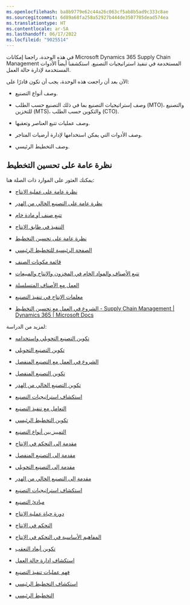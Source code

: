 ```yaml
---
ms.openlocfilehash: ba8b9779e62c44a26c063cf5ab8b5ad9c333c8ae
ms.sourcegitcommit: 6d89a68fa258a52927b444de3507785dead574ea
ms.translationtype: HT
ms.contentlocale: ar-SA
ms.lasthandoff: 06/17/2022
ms.locfileid: "9025514"
---
```

في هذه الوحدة، راجعنا إمكانات Microsoft Dynamics 365 Supply Chain Management المستخدمة في تنفيذ استراتيجيات التصنيع. استكشفنا أيضاً الأدوات المستخدمة لإدارة حالة العمل.

الآن بعد أن راجعت هذه الوحدة، يجب أن تكون قادرًا على:

- وصف أنواع التصنيع.

- وصف إستراتيجيات التصنيع بما في ذلك التصنيع حسب الطلب (MTO)، والتصنيع للتخزين (MTS)، والتكوين حسب الطلب (CTO). 

- وصف عمليات تتبع العناصر وتعقبها. 

- وصف الأدوات التي يمكن استخدامها لإدارة أرضيات المتاجر.

- وصف التخطيط الرئيسي.

 

## <a name="planning-optimization-overview"></a>نظرة عامة على تحسين التخطيط‬

يمكنك العثور على الموارد ذات الصلة هنا:

- [نظرة عامة على عملية الإنتاج](/dynamics365/supply-chain/production-control/production-process-overview)

- [نظرة عامة على التصنيع الخالي من الهدر](/dynamics365/supply-chain/production-control/lean-manufacturing-overview)

- [تتبع صنف أو مادة خام](/dynamics365/supply-chain/inventory/tasks/trace-item-or-raw-material)

- [التنفيذ في طابق الإنتاج](/dynamics365/supply-chain/production-control/production-floor-execution-use)

- [نظرة عامة على تحسين التخطيط‬](/dynamics365/supply-chain/master-planning/planning-optimization/planning-optimization-overview)

- [الصفحة الرئيسية للتخطيط الرئيسي](/dynamics365/supply-chain/master-planning/master-planning-home-page)

- [قائمة مكونات الصنف](/dynamics365/supply-chain/production-control/bill-of-material-bom)

- [تتبع الأصناف والمواد الخام في المخزون والإنتاج والمبيعات](/dynamics365/supply-chain/inventory/trace-items-raw-materials-inventory-production-sales)

- [العمل مع الأصناف المتسلسلة](/dynamics365/supply-chain/sales-marketing/register-serial-numbers-sales-process)

- [معلمات الإنتاج في تنفيذ التصنيع](/dynamics365/supply-chain/production-control/production-parameters-manufacturing-execution)

- [الشروع في العمل مع تحسين التخطيط - Supply Chain Management | Dynamics 365 | Microsoft Docs](/dynamics365/supply-chain/master-planning/planning-optimization/get-started)

لمزيد من الدراسة:

- [تكوين التصنيع التحويلي واستخدامه](/learn/paths/configure-use-process-manufacturing-dyn365-supply-chain-mgmt/)

- [تكوين التصنيع التحويلي](/learn/modules/configure-use-process-manufacturing-dyn365-supply-chain-mgmt/)

- [الشروع في العمل مع التصنيع المنفصل](/learn/modules/get-started-discrete-manufacturing-dyn365-supply-chain-mgmt/)

- [تكوين التصنيع المنفصل](/learn/paths/configure-use-discrete-manufacturing-dyn365-supply-chain-mgmt/)

- [تكوين التصنيع الخالي من الهدر](/learn/paths/configure-use-lean-manufacturing-dyn365-supply-chain-mgmt/)

- [استكشاف استراتيجيات التصنيع](/learn/modules/explore-manufacturing-strategies-microsoft-dynamics/)

- [التعامل مع تنفيذ التصنيع](/learn/modules/work-manufacturing-execution-dyn365-supply-chain-mgmt/)

- [تكوين التخطيط الرئيسي](/learn/modules/configure-use-master-planning-dyn365-supply-chain-mgmt/)

- [التمييز بين أنواع التصنيع](/learn/modules/identify-general-capabilities-of-microsoft-dynamics/2-differentiate-manufacturing-types)

- [مقدمة إلى التحكم في الإنتاج](/learn/modules/get-started-production-control-dyn365-supply-chain-mgmt/1-introduction)

- [مقدمة إلى التصنيع المنفصل](/learn/modules/get-started-production-control-dyn365-supply-chain-mgmt/6-discrete-manufacturing)

- [مقدمة إلى التصنيع التحويلي](/learn/modules/get-started-production-control-dyn365-supply-chain-mgmt/7-process-manufacturing)

- [مقدمة إلى التصنيع الخالي من الهدر](/learn/modules/get-started-production-control-dyn365-supply-chain-mgmt/8-lean-manufacturing)

- [استكشاف استراتيجيات التصنيع](/learn/modules/explore-manufacturing-strategies-microsoft-dynamics/2-explore-manufacturing-strategies)

- [مبادئ التصنيع](/learn/modules/get-started-production-control-dyn365-supply-chain-mgmt/4-manufacturing-principles)

- [دورة حياة عملية الإنتاج](/learn/modules/get-started-production-control-dyn365-supply-chain-mgmt/5-overview-prod-process-life-cycle)

- [التحكم في الإنتاج](/learn/modules/get-started-supply-chain-management-dyn365-supply-chain-mgmt/11-production-control)

- [المفاهيم الأساسية في التحكم في الإنتاج](/learn/modules/get-started-production-control-dyn365-supply-chain-mgmt/2-concepts-prod-control)

- [تكوين أبعاد التعقب](/learn/modules/configure-inventory-management-dyn365-supply-chain-mgmt/3-3-tracking-dim)

- [استكشاف إدارة حالة العمل](/learn/modules/explore-manufacturing-strategies-microsoft-dynamics/4-explore-shop-floor-management-tools)

- [فهم عمليات تنفيذ التصنيع](/learn/modules/work-manufacturing-execution-dyn365-supply-chain-mgmt/2-about)

- [استكشاف التخطيط الرئيسي](/learn/modules/identify-general-capabilities-of-microsoft-dynamics/6-explore-master-planning)

- [التخطيط الرئيسي](/learn/modules/get-started-supply-chain-management-dyn365-supply-chain-mgmt/7-masterplanning)

 
